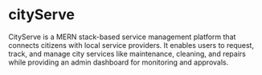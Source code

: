 # cityServe
CityServe is a MERN stack-based service management platform that connects citizens with local service providers. It enables users to request, track, and manage city services like maintenance, cleaning, and repairs while providing an admin dashboard for monitoring and approvals.
